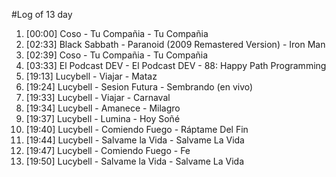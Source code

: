 #Log of 13 day

1. [00:00] Coso - Tu Compañia - Tu Compañia
1. [02:33] Black Sabbath - Paranoid (2009 Remastered Version) - Iron Man
1. [02:39] Coso - Tu Compañia - Tu Compañia
1. [03:33] El Podcast DEV - El Podcast DEV - 88: Happy Path Programming
1. [19:13] Lucybell - Viajar - Mataz
1. [19:24] Lucybell - Sesion Futura - Sembrando (en vivo)
1. [19:33] Lucybell - Viajar - Carnaval
1. [19:34] Lucybell - Amanece - Milagro
1. [19:37] Lucybell - Lumina - Hoy Soñé
1. [19:40] Lucybell - Comiendo Fuego - Ráptame Del Fin
1. [19:44] Lucybell - Salvame la Vida - Salvame La Vida
1. [19:47] Lucybell - Comiendo Fuego - Fe
1. [19:50] Lucybell - Salvame la Vida - Salvame La Vida
